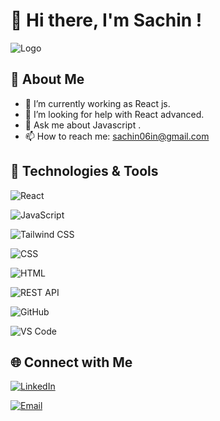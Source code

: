# 👋 Hi there, I'm Sachin !

![Logo](https://cdn.dribbble.com/users/416610/screenshots/4801105/coding_desk_flat_vector_ui_ux_design_illustration_motion_animation_gif2.gif)


## 🚀 About Me
- 🔭 I’m currently working as  React js.
- 🤔 I’m looking for help with React advanced.
- 💬 Ask me about Javascript .
- 📫 How to reach me: sachin06in@gmail.com 

## 🔧 Technologies & Tools
![React](https://img.shields.io/badge/-React-333?style=flat&logo=react)

![JavaScript](https://img.shields.io/badge/-JavaScript-333?style=flat&logo=javascript)

![Tailwind CSS](https://img.shields.io/badge/-Tailwind%20CSS-333?style=flat&logo=tailwind-css)

![CSS](https://img.shields.io/badge/-CSS-333?style=flat&logo=css3)

![HTML](https://img.shields.io/badge/-HTML-333?style=flat&logo=html5)

![REST API](https://img.shields.io/badge/-REST%20API-333?style=flat&logo=rest-api)

![GitHub](https://img.shields.io/badge/-GitHub-333?style=flat&logo=github)

![VS Code](https://img.shields.io/badge/-VS%20Code-333?style=flat&logo=visual-studio-code)



## 🌐 Connect with Me
[![LinkedIn](https://img.shields.io/badge/-LinkedIn-0077B5?style=flat&logo=linkedin&logoColor=white)](https://www.linkedin.com/in/sachin-p-26bb8b23a/)

[![Email](https://img.shields.io/badge/-Email-D14836?style=flat&logo=gmail&logoColor=white)](mailto:sachin06in@gmail.com
)
